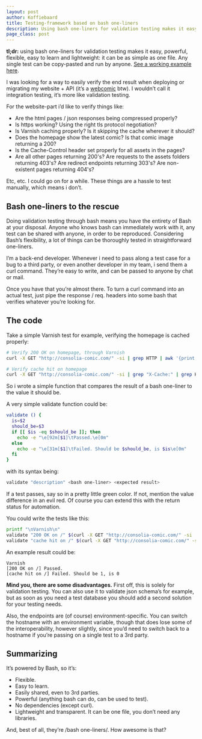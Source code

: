 ```yaml
---
layout: post
author: Koffiebaard
title: Testing-framework based on bash one-liners
description: Using bash one-liners for validation testing makes it easy, powerful, flexible, easy to learn and lightweight. It can be as simple as one file.
page_class: post
---
```


**tl;dr:** using bash one-liners for validation testing makes it easy, powerful, flexible, easy to learn and lightweight: it can be as simple as one file. Any single test can be copy-pasted and run by anyone. [See a working example here](https://github.com/wisc/bash-oneliner-testing-example/blob/master/validate.sh).

I was looking for a way to easily verify the end result when deploying or migrating my website + API (it’s a [webcomic](https://consolia-comic.com/) btw). I wouldn’t call it integration testing, it’s more like validation testing.

For the website-part i’d like to verify things like:

- Are the html pages / json responses being compressed properly?
- Is https working? Using the right tls protocol negotiation?
- Is Varnish caching properly? Is it skipping the cache wherever it should?
- Does the homepage show the latest comic? Is that comic image returning a 200?
- Is the Cache-Control header set properly for all assets in the pages?
- Are all other pages returning 200's? Are requests to the assets folders returning 403's? Are redirect endpoints returning 303's? Are non-existent pages returning 404's?

Etc, etc. I could go on for a while. These things are a hassle to test manually, which means i don’t.


## Bash one-liners to the rescue

Doing validation testing through bash means you have the entirety of Bash at your disposal. Anyone who knows bash can immediately work with it, any test can be shared with anyone, in order to be reproduced. Considering Bash’s flexibility, a lot of things can be thoroughly tested in straightforward one-liners.

I’m a back-end developer. Whenever i need to pass along a test case for a bug to a third party, or even another developer in my team, i send them a curl command. They’re easy to write, and can be passed to anyone by chat or mail.

Once you have that you’re almost there. To turn a curl command into an actual test, just pipe the response / req. headers into some bash that verifies whatever you’re looking for.


## The code

Take a simple Varnish test for example, verifying the homepage is cached properly:

```bash
# Verify 200 OK on homepage, through Varnish
curl -X GET "http://consolia-comic.com/" -si | grep HTTP | awk '{print $2}' # returns the response code, hopefully 200

# Verify cache hit on homepage
curl -X GET "http://consolia-comic.com/" -si | grep "X-Cache:" | grep HIT | wc -l # returns 1 on cache hit, 0 on cache miss
```

So i wrote a simple function that compares the result of a bash one-liner to the value it should be.

A very simple validate function could be:

```bash
validate () {
  is=$2
  should_be=$3
  if [[ $is -eq $should_be ]]; then
    echo -e "\e[92m[$1]\tPassed.\e[0m"
  else
    echo -e "\e[31m[$1]\tFailed. Should be $should_be, is $is\e[0m"
  fi
}
```

with its syntax being:

```bash
validate "description" <bash one-liner> <expected result>
```

If a test passes, say so in a pretty little green color. If not, mention the value difference in an evil red. Of course you can extend this with the return status for automation.

You could write the tests like this:

```bash
printf "\nVarnish\n"
validate "200 OK on /" $(curl -X GET "http://consolia-comic.com/" -si | grep HTTP | awk ‘{print $2}’) 200
validate "cache hit on /" $(curl -X GET "http://consolia-comic.com/" -si | grep "X-Cache:" | grep HIT | wc -l) 1
```

An example result could be:

```
Varnish
[200 OK on /] Passed.
[cache hit on /] Failed. Should be 1, is 0
```

**Mind you, there are some disadvantages.** First off, this is solely for validation testing. You can also use it to validate json schema’s for example, but as soon as you need a test database you should add a second solution for your testing needs.

Also, the endpoints are (of course) environment-specific. You can switch the hostname with an environment variable, though that does lose some of the interoperability, however slightly, since you’d need to switch back to a hostname if you’re passing on a single test to a 3rd party.


## Summarizing

It’s powered by Bash, so it’s:

- Flexible.
- Easy to learn.
- Easily shared, even to 3rd parties.
- Powerful (anything bash can do, can be used to test).
- No dependencies (except curl).
- Lightweight and transparent. It can be one file, you don’t need any libraries.


And, best of all, they’re /bash one-liners/. How awesome is that?